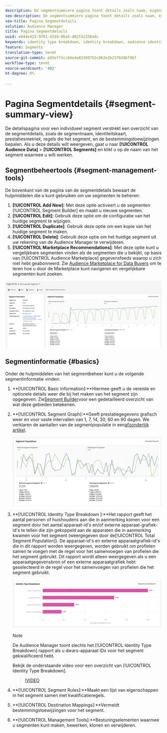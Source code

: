 ```yaml
---
description: De segmentsummiere pagina toont details zoals naam, eigenschappen in het segment, regels, prestatiesgegevens, en de informatie van de bestemmingstoewijzing.
seo-description: De segmentsummiere pagina toont details zoals naam, eigenschappen in het segment, regels, prestatiesgegevens, en de informatie van de bestemmingstoewijzing.
seo-title: Pagina Segmentdetails
solution: Audience Manager
title: Pagina Segmentdetails
uuid: e844e423-9701-42d4-9ba5-d82f41358adc
keywords: identity type breakdown, identity breakdown, audience identity reporting, cross-device, cross-device ID, device ID
feature: Segments
translation-type: tm+mt
source-git-commit: e05eff3cc04e4a82399752c862e2b2370286f96f
workflow-type: tm+mt
source-wordcount: '402'
ht-degree: 0%

---
```



# Pagina Segmentdetails {#segment-summary-view}

De detailspagina voor een individueel segment verstrekt een overzicht van de segmentdetails, zoals de segmentnaam, identiteitskaart, prestatiesmetriek, regels die het segment, en de bestemmingstoewijzingen bepalen. Als u deze details wilt weergeven, gaat u naar **[!UICONTROL Audience Data]** > **[!UICONTROL Segments]** en klikt u op de naam van het segment waarmee u wilt werken.

## Segmentbeheertools {#segment-management-tools}

De bovenkant van de pagina van de segmentdetails bewaart de hulpmiddelen die u kunt gebruiken om uw segmenten te beheren:

1. **[!UICONTROL Add New]**: Met deze optie activeert u de segmenten [!UICONTROL Segment Builder] en maakt u nieuwe segmenten.
2. **[!UICONTROL Edit]**: Gebruik deze optie om de configuratie van het huidige segment te wijzigen.
3. **[!UICONTROL Duplicate]**: Gebruik deze optie om een kopie van het huidige segment te maken.
4. **[!UICONTROL Delete]**: Gebruik deze optie om het huidige segment uit uw rekening van de Audience Manager te verwijderen.
5. **[!UICONTROL Marketplace Recommendations]**: Met deze optie kunt u vergelijkbare segmenten vinden als de segmenten die u bekijkt, op basis van [!UICONTROL Audience Marketplace] gegevensfeeds waarop u zich niet hebt geabonneerd. Zie [Audience Marketplace for Data Buyers](../audience-marketplace/marketplace-data-buyers/marketplace-data-buyers.md) om te leren hoe u door de Marketplace kunt navigeren en vergelijkbare segmenten kunt zoeken.

![basissegmentinformatie](assets/basic-segment-information.png)

## Segmentinformatie {#basics}

Onder de hulpmiddelen van het segmentbeheer kunt u de volgende segmentinformatie vinden:

1. **[!UICONTROL Basic Information]:**Hiermee geeft u de vereiste en optionele details weer die bij het maken van het segment zijn opgegeven. Zie[Segment Builder](segment-builder.md)voor een gedetailleerd overzicht van wat deze gebieden betekenen.
2. **[!UICONTROL Segment Graph]:**Geeft prestatiegegevens grafisch weer en voor vaste intervallen van 1, 7, 14, 30, 60 en 90 dagen. We verklaren de aantallen van de segmentpopulatie in een[afzonderlijk artikel](../../features/segments/segment-builder-data.md).

   ![segmentgrafiek](assets/segment-graph.png)

3. **[!UICONTROL Identity Type Breakdown ]:**Het rapport geeft het aantal personen of huishoudens aan die in aanmerking komen voor een segment door het aantal apparaat-id&#39;s en/of externe apparaat-grafiek-id&#39;s te tellen die zijn gekoppeld aan de apparaten die in aanmerking kwamen voor het segment (weergegeven door de[!UICONTROL Total Segment Population]). De apparaat-id&#39;s en externe apparaatgrafiek-id&#39;s die in dit rapport worden weergegeven, worden gebruikt om profielen samen te voegen met de regel voor het samenvoegen van profielen die het segment gebruikt. Dit rapport wordt alleen weergegeven als u een apparaatgegevensbron of een externe apparaatgrafiek hebt geselecteerd in de regel voor het samenvoegen van profielen die het segment gebruikt.

   ![segmentgrafiek](assets/segment-type.png)

   >[!NOTE]
   >
   >De Audience Manager toont slechts het [!UICONTROL Identity Type Breakdown] rapport als u dwars-apparaat IDs voor het segment gekwalificeerd hebt.

   Bekijk de onderstaande video voor een overzicht van [!UICONTROL Identity Type Breakdown].
   >[!VIDEO](https://video.tv.adobe.com/v/27977/)

4. **[!UICONTROL Segment Rules]:**Maakt een lijst van eigenschappen in het segment samen met kwalificatieregels.
5. **[!UICONTROL Destination Mappings]:**Vermeldt bestemmingstoewijzingen voor het segment.
6. **[!UICONTROL Management Tools]:**Besturingselementen waarmee u segmenten kunt maken, bewerken, klonen en verwijderen.
